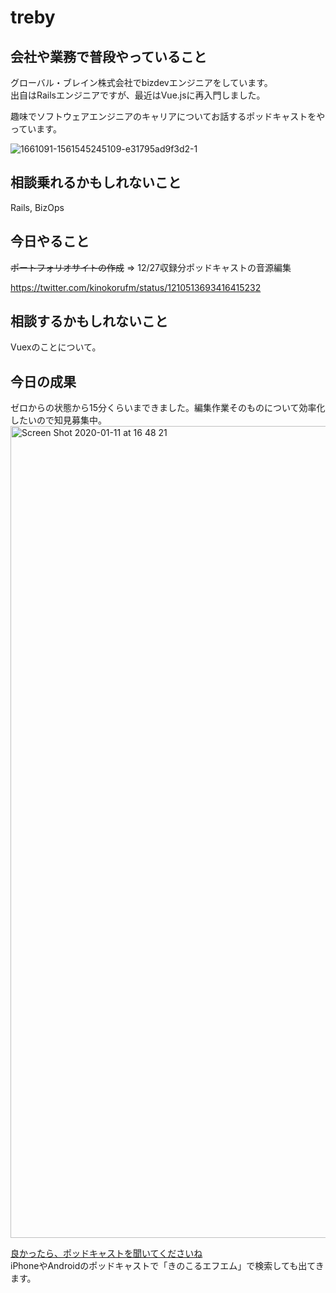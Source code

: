# treby

## 会社や業務で普段やっていること

グローバル・ブレイン株式会社でbizdevエンジニアをしています。<br />
出自はRailsエンジニアですが、最近はVue.jsに再入門しました。

趣味でソフトウェアエンジニアのキャリアについてお話するポッドキャストをやっています。

![1661091-1561545245109-e31795ad9f3d2-1](https://user-images.githubusercontent.com/1079365/72201041-58a0ee00-3493-11ea-8931-4c8288bd0832.jpg)

## 相談乗れるかもしれないこと

Rails, BizOps

## 今日やること

~~ポートフォリオサイトの作成~~ => 12/27収録分ポッドキャストの音源編集

https://twitter.com/kinokorufm/status/1210513693416415232

## 相談するかもしれないこと

Vuexのことについて。

## 今日の成果

ゼロからの状態から15分くらいまできました。編集作業そのものについて効率化したいので知見募集中。
<img width="1299" alt="Screen Shot 2020-01-11 at 16 48 21" src="https://user-images.githubusercontent.com/1079365/72200914-38bcfa80-3492-11ea-8079-4d58b2bfba7e.png">

[良かったら、ポッドキャストを聞いてくださいね](https://anchor.fm/kinokoru)<br />
iPhoneやAndroidのポッドキャストで「きのこるエフエム」で検索しても出てきます。
